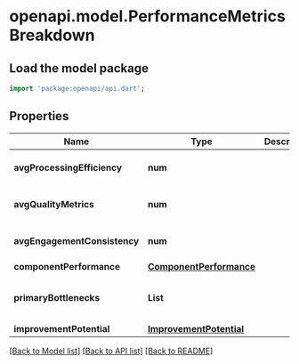 # openapi.model.PerformanceMetricsBreakdown

## Load the model package
```dart
import 'package:openapi/api.dart';
```

## Properties
Name | Type | Description | Notes
------------ | ------------- | ------------- | -------------
**avgProcessingEfficiency** | **num** |  | [optional] [default to 0.0]
**avgQualityMetrics** | **num** |  | [optional] [default to 0.0]
**avgEngagementConsistency** | **num** |  | [optional] [default to 0.0]
**componentPerformance** | [**ComponentPerformance**](ComponentPerformance.md) |  | 
**primaryBottlenecks** | **List<String>** |  | [optional] [default to const []]
**improvementPotential** | [**ImprovementPotential**](ImprovementPotential.md) |  | 

[[Back to Model list]](../README.md#documentation-for-models) [[Back to API list]](../README.md#documentation-for-api-endpoints) [[Back to README]](../README.md)


